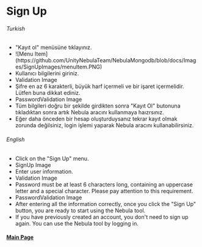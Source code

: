 # Sign Up

###### Turkish

<ul>
  <li>"Kayıt ol" menüsüne tıklayınız.</li>
  <li>![Menu Item](https://github.com/UnityNebulaTeam/NebulaMongodb/blob/docs/Images/SignUpImages/menuItem.PNG)
</li>
  <li>Kullanıcı bilgilerini giriniz.</li>
  <li>Validation Image</li>
  <li>Şifre en az 6 karakterli, büyük harf içermeli ve bir işaret içermelidir. Lütfen buna dikkat ediniz. </li>
  <li>PasswordValidation Image</li>
  <li>Tüm bilgileri doğru bir şekilde girdikten sonra "Kayıt Ol" butonuna tıkladıktan sonra artık Nebula aracını kullanmaya haızrsınız.</li>
  <li>
  Eğer daha önceden bir hesap oluşturduysanız tekrar kayıt olmak zorunda değilsiniz, login işlemi yaparak Nebula aracını kullanabilirsiniz.
  </li>
</ul>

###### English

<ul>
  <li>Click on the "Sign Up" menu.</li>
  <li>SignUp Image</li>
  <li>Enter user information.</li>
  <li>Validation Image</li>
  <li>Password must be at least 6 characters long, containing an uppercase letter and a special character. Please pay attention to this requirement.</li>
  <li>PasswordValidation Image</li>
  <li>After entering all the information correctly, once you click the "Sign Up" button, you are ready to start using the Nebula tool.</li>
  <li>If you have previously created an account, you don't need to sign up again. You can use the Nebula tool by logging in.</li>
</ul>

#### [Main Page](README.md)


